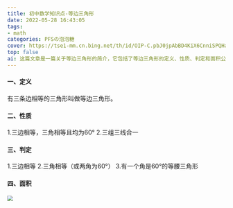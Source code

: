 ```yaml
---
title: 初中数学知识点-等边三角形
date: 2022-05-28 16:43:05
tags:
- math
categories: PFSの泡泡糖
cover: https://tse1-mm.cn.bing.net/th/id/OIP-C.pbJ0jpAbBD4KiX6CnniSPQHaFj?w=197&h=180&c=7&r=0&o=5&pid=1.7
top: false
ai: 这篇文章是一篇关于等边三角形的简介，它包括了等边三角形的定义、性质、判定和面积公式。文章首先给出了等边三角形的定义，即三条边相等的三角形。然后介绍了等边三角形的一些基本性质，如三个内角相等且均为60°，以及三条中线、高线和角平分线都重合。接着介绍了判定等边三角形的条件，如三边相等或三角相等。最后给出了等边三角形的面积公式，即$S=\frac{\sqrt{3}}{4}a^2$，其中$a$是等边三角形的边长。文章的目的是帮助读者学习和复习等边三角形的相关知识。
---
```


#### 一、定义
有三条边相等的三角形叫做等边三角形。
#### 二、性质
1.三边相等，三角相等且均为60°
2.三组三线合一
#### 三、判定
1.三边相等
2.三角相等（或两角为60°）
3.有一个角是60°的等腰三角形

#### 四、面积
<img src="https://img2020.cnblogs.com/blog/1928767/202110/1928767-20211009140619500-1510540777.png" style="zoom: 80%;" />
